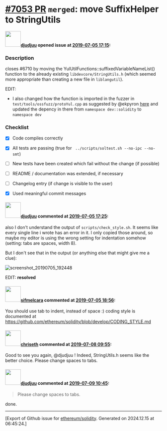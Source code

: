 # [\#7053 PR](https://github.com/ethereum/solidity/pull/7053) `merged`: move SuffixHelper to StringUtils

#### <img src="https://avatars.githubusercontent.com/u/9882716?v=4" width="50">[djudjuu](https://github.com/djudjuu) opened issue at [2019-07-05 17:15](https://github.com/ethereum/solidity/pull/7053):

<!--### Your checklist for this pull request

Please review the [guidelines for contributing](http://solidity.readthedocs.io/en/latest/contributing.html) to this repository.

Please also note that this project is released with a [Contributor Code of Conduct](CONDUCT.md). By participating in this project you agree to abide by its terms.
-->

### Description
closes #6710 by moving the YulUtilFunctions::suffixedVariableNameList() function to the already existing ```libdevcore/StringUtils.h``` (which seemed more appropriate than creating a new file in ```liblangutil```).

EDIT:
- I also changed how the function is imported in the fuzzer in ```test/tools/ossfuzz/protoYul.cpp``` as suggested by @ekpyron [here](https://github.com/ethereum/solidity/issues/6710#issuecomment-490871061) 
and updated the depency in there from ```namespace dev::solidity``` to ```namespace dev```
 

### Checklist
- [x] Code compiles correctly
- [x] All tests are passing (true for ``` ../scripts/soltest.sh --no-ipc --no-smt```)
- [ ] New tests have been created which fail without the change (if possible)
- [ ] README / documentation was extended, if necessary
- [ ] Changelog entry (if change is visible to the user)
- [x] Used meaningful commit messages


#### <img src="https://avatars.githubusercontent.com/u/9882716?v=4" width="50">[djudjuu](https://github.com/djudjuu) commented at [2019-07-05 17:25](https://github.com/ethereum/solidity/pull/7053#issuecomment-508821336):

also I don't understand the output of ```scripts/check_style.sh```. It seems like every single line i wrote has an error in it. I only copied those around, so maybe my editor is using the wrong setting for indentation somehow (setting: tabs are spaces, width 8). 

But I don't see that in the output (or anything else that might give me a clue):

![screenshot_20190705_192448](https://user-images.githubusercontent.com/9882716/60737322-a116a680-9f5a-11e9-8284-6bf621fbf9d3.png)

EDIT: **resolved**

#### <img src="https://avatars.githubusercontent.com/u/10496191?v=4" width="50">[sifmelcara](https://github.com/sifmelcara) commented at [2019-07-05 18:56](https://github.com/ethereum/solidity/pull/7053#issuecomment-508839657):

You should use tab to indent, instead of space :)
coding style is documented at https://github.com/ethereum/solidity/blob/develop/CODING_STYLE.md

#### <img src="https://avatars.githubusercontent.com/u/9073706?v=4" width="50">[chriseth](https://github.com/chriseth) commented at [2019-07-08 09:55](https://github.com/ethereum/solidity/pull/7053#issuecomment-509160751):

Good to see you again, @djudjuu ! Indeed, StringUtils.h seems like the better choice. Please change spaces to tabs.

#### <img src="https://avatars.githubusercontent.com/u/9882716?v=4" width="50">[djudjuu](https://github.com/djudjuu) commented at [2019-07-09 10:45](https://github.com/ethereum/solidity/pull/7053#issuecomment-509591974):

> Please change spaces to tabs.

done.


-------------------------------------------------------------------------------



[Export of Github issue for [ethereum/solidity](https://github.com/ethereum/solidity). Generated on 2024.12.15 at 06:45:24.]
